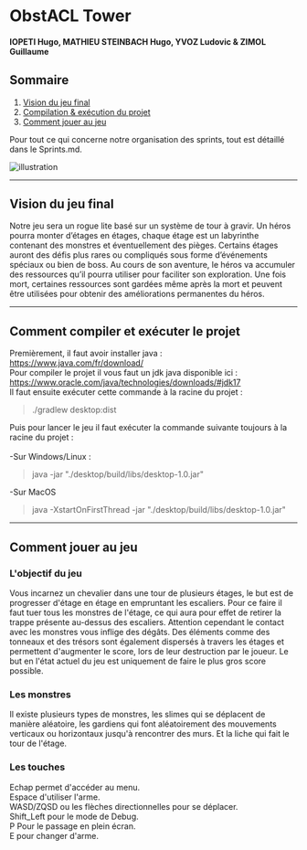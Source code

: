 # ObstACL Tower

#### IOPETI Hugo, MATHIEU STEINBACH Hugo, YVOZ Ludovic & ZIMOL Guillaume

## Sommaire

1. <a href="#vision-du-jeu-final">Vision du jeu final</a>
2. <a href="#comment-compiler-et-exécuter-le-projet">Compilation & exécution du projet</a>
3. <a href="comment-jouer-au-jeu">Comment jouer au jeu</a>

Pour tout ce qui concerne notre organisation des sprints, tout est détaillé dans le Sprints.md.

<img src="./assets/obstACL_tower.png" alt="illustration"/>

-----

## Vision du jeu final

Notre jeu sera un rogue lite basé sur un système de tour à gravir. Un héros pourra monter d’étages en étages, chaque
étage est un labyrinthe contenant des monstres et éventuellement des pièges. Certains étages auront des défis plus rares
ou compliqués sous forme d’événements spéciaux ou bien de boss. Au cours de son aventure, le héros va accumuler des
ressources qu’il pourra utiliser pour faciliter son exploration. Une fois mort, certaines ressources sont gardées même
après la mort et peuvent être utilisées pour obtenir des améliorations permanentes du héros.

-----

## Comment compiler et exécuter le projet

Premièrement, il faut avoir installer java : <br>
https://www.java.com/fr/download/ <br>
Pour compiler le projet il vous faut un jdk java disponible ici : <br>
https://www.oracle.com/java/technologies/downloads/#jdk17 <br>
Il faut ensuite exécuter cette commande à la racine du projet :
> ./gradlew desktop:dist

Puis pour lancer le jeu il faut exécuter la commande suivante toujours à la racine du projet : <br><br>
-Sur Windows/Linux :
> java -jar "./desktop/build/libs/desktop-1.0.jar"

-Sur MacOS
> java -XstartOnFirstThread -jar "./desktop/build/libs/desktop-1.0.jar"

-----

## Comment jouer au jeu

### L'objectif du jeu

Vous incarnez un chevalier dans une tour de plusieurs étages,
le but est de progresser d'étage en étage en empruntant les escaliers.
Pour ce faire il faut tuer tous les monstres de l'étage, ce qui aura pour effet de retirer la trappe présente au-dessus des escaliers.
Attention cependant le contact avec les monstres vous inflige des dégâts.
Des éléments comme des tonneaux et des trésors sont également dispersés à travers les étages et permettent d'augmenter le score, 
lors de leur destruction par le joueur.
Le but en l'état actuel du jeu est uniquement de faire le plus gros score possible.

### Les monstres

Il existe plusieurs types de monstres, les slimes qui se déplacent de manière aléatoire, les gardiens qui font
aléatoirement des mouvements verticaux ou horizontaux jusqu'à rencontrer des murs. Et la liche qui fait le tour de l'étage.

### Les touches

Echap permet d'accéder au menu.<br>
Espace d'utiliser l'arme.<br>
WASD/ZQSD ou les flèches directionnelles pour se déplacer.<br>
Shift_Left pour le mode de Debug.<br>
P Pour le passage en plein écran.<br>
E pour changer d'arme.<br>



